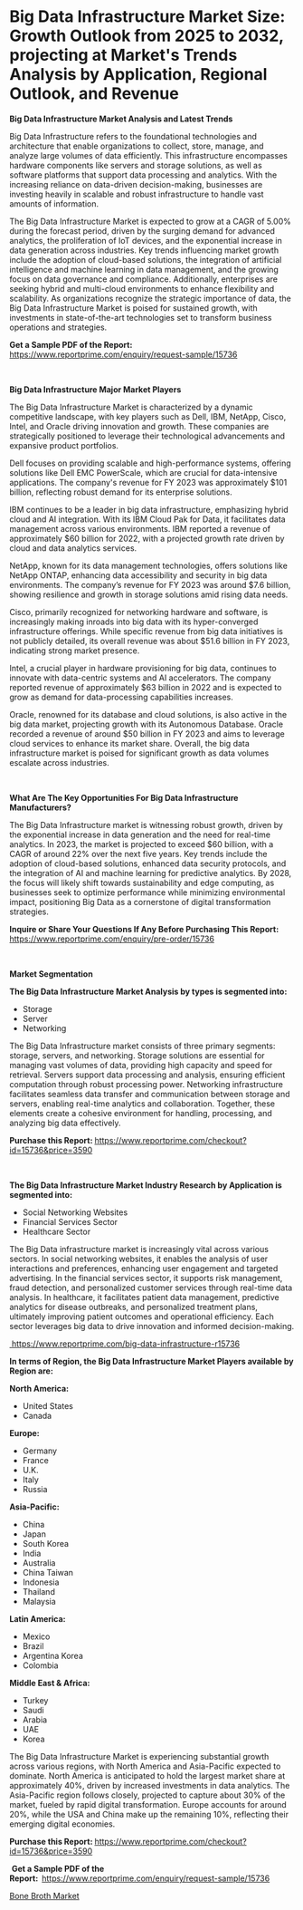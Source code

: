<p><h1>Big Data Infrastructure Market Size: Growth Outlook from 2025 to 2032, projecting at Market's Trends Analysis by Application, Regional Outlook, and Revenue</h1></p><p><strong>Big Data Infrastructure Market Analysis and Latest Trends</strong></p>
<p><p>Big Data Infrastructure refers to the foundational technologies and architecture that enable organizations to collect, store, manage, and analyze large volumes of data efficiently. This infrastructure encompasses hardware components like servers and storage solutions, as well as software platforms that support data processing and analytics. With the increasing reliance on data-driven decision-making, businesses are investing heavily in scalable and robust infrastructure to handle vast amounts of information.</p><p>The Big Data Infrastructure Market is expected to grow at a CAGR of 5.00% during the forecast period, driven by the surging demand for advanced analytics, the proliferation of IoT devices, and the exponential increase in data generation across industries. Key trends influencing market growth include the adoption of cloud-based solutions, the integration of artificial intelligence and machine learning in data management, and the growing focus on data governance and compliance. Additionally, enterprises are seeking hybrid and multi-cloud environments to enhance flexibility and scalability. As organizations recognize the strategic importance of data, the Big Data Infrastructure Market is poised for sustained growth, with investments in state-of-the-art technologies set to transform business operations and strategies.</p></p>
<p><strong>Get a Sample PDF of the Report:&nbsp;</strong> <a href="https://www.reportprime.com/enquiry/request-sample/15736?utm_campaign=3579&utm_medium=2&utm_source=Github&utm_content=ia&utm_term=20032025&utm_id=big-data-infrastructure">https://www.reportprime.com/enquiry/request-sample/15736</a></p>
<p>&nbsp;</p>
<p><strong>Big Data Infrastructure Major Market Players</strong></p>
<p><p>The Big Data Infrastructure Market is characterized by a dynamic competitive landscape, with key players such as Dell, IBM, NetApp, Cisco, Intel, and Oracle driving innovation and growth. These companies are strategically positioned to leverage their technological advancements and expansive product portfolios.</p><p>Dell focuses on providing scalable and high-performance systems, offering solutions like Dell EMC PowerScale, which are crucial for data-intensive applications. The company's revenue for FY 2023 was approximately $101 billion, reflecting robust demand for its enterprise solutions.</p><p>IBM continues to be a leader in big data infrastructure, emphasizing hybrid cloud and AI integration. With its IBM Cloud Pak for Data, it facilitates data management across various environments. IBM reported a revenue of approximately $60 billion for 2022, with a projected growth rate driven by cloud and data analytics services.</p><p>NetApp, known for its data management technologies, offers solutions like NetApp ONTAP, enhancing data accessibility and security in big data environments. The company’s revenue for FY 2023 was around $7.6 billion, showing resilience and growth in storage solutions amid rising data needs.</p><p>Cisco, primarily recognized for networking hardware and software, is increasingly making inroads into big data with its hyper-converged infrastructure offerings. While specific revenue from big data initiatives is not publicly detailed, its overall revenue was about $51.6 billion in FY 2023, indicating strong market presence.</p><p>Intel, a crucial player in hardware provisioning for big data, continues to innovate with data-centric systems and AI accelerators. The company reported revenue of approximately $63 billion in 2022 and is expected to grow as demand for data-processing capabilities increases.</p><p>Oracle, renowned for its database and cloud solutions, is also active in the big data market, projecting growth with its Autonomous Database. Oracle recorded a revenue of around $50 billion in FY 2023 and aims to leverage cloud services to enhance its market share. Overall, the big data infrastructure market is poised for significant growth as data volumes escalate across industries.</p></p>
<p>&nbsp;</p>
<p><strong>What Are The Key Opportunities For Big Data Infrastructure Manufacturers?</strong></p>
<p><p>The Big Data Infrastructure market is witnessing robust growth, driven by the exponential increase in data generation and the need for real-time analytics. In 2023, the market is projected to exceed $60 billion, with a CAGR of around 22% over the next five years. Key trends include the adoption of cloud-based solutions, enhanced data security protocols, and the integration of AI and machine learning for predictive analytics. By 2028, the focus will likely shift towards sustainability and edge computing, as businesses seek to optimize performance while minimizing environmental impact, positioning Big Data as a cornerstone of digital transformation strategies.</p></p>
<p><strong>Inquire or Share Your Questions If Any Before Purchasing This Report:</strong> <a href="https://www.reportprime.com/enquiry/pre-order/15736?utm_campaign=3579&utm_medium=2&utm_source=Github&utm_content=ia&utm_term=20032025&utm_id=big-data-infrastructure">https://www.reportprime.com/enquiry/pre-order/15736</a></p>
<p>&nbsp;</p>
<p><strong>Market Segmentation</strong></p>
<p><strong>The Big Data Infrastructure Market Analysis by types is segmented into:</strong></p>
<p><ul><li>Storage</li><li>Server</li><li>Networking</li></ul></p>
<p><p>The Big Data Infrastructure market consists of three primary segments: storage, servers, and networking. Storage solutions are essential for managing vast volumes of data, providing high capacity and speed for retrieval. Servers support data processing and analysis, ensuring efficient computation through robust processing power. Networking infrastructure facilitates seamless data transfer and communication between storage and servers, enabling real-time analytics and collaboration. Together, these elements create a cohesive environment for handling, processing, and analyzing big data effectively.</p></p>
<p><strong>Purchase this Report:&nbsp;</strong><a href="https://www.reportprime.com/checkout?id=15736&price=3590&utm_campaign=3579&utm_medium=2&utm_source=Github&utm_content=ia&utm_term=20032025&utm_id=big-data-infrastructure">https://www.reportprime.com/checkout?id=15736&price=3590</a></p>
<p>&nbsp;</p>
<p><strong>The Big Data Infrastructure Market Industry Research by Application is segmented into:</strong></p>
<p><ul><li>Social Networking Websites</li><li>Financial Services Sector</li><li>Healthcare Sector</li></ul></p>
<p><p>The Big Data infrastructure market is increasingly vital across various sectors. In social networking websites, it enables the analysis of user interactions and preferences, enhancing user engagement and targeted advertising. In the financial services sector, it supports risk management, fraud detection, and personalized customer services through real-time data analysis. In healthcare, it facilitates patient data management, predictive analytics for disease outbreaks, and personalized treatment plans, ultimately improving patient outcomes and operational efficiency. Each sector leverages big data to drive innovation and informed decision-making.</p></p>
<p><a href="https://www.reportprime.com/big-data-infrastructure-r15736?utm_campaign=3579&utm_medium=2&utm_source=Github&utm_content=ia&utm_term=20032025&utm_id=big-data-infrastructure">&nbsp;https://www.reportprime.com/big-data-infrastructure-r15736</a></p>
<p><strong>In terms of Region, the Big Data Infrastructure Market Players available by Region are:</strong></p>
<p>
    <p> <strong> North America: </strong>
        <ul>
            <li>United States</li>
            <li>Canada</li>
        </ul>
        </p> 
    <p> <strong> Europe: </strong>
        <ul>
            <li>Germany</li>
            <li>France</li>
            <li>U.K.</li>
            <li>Italy</li>
            <li>Russia</li>
        </ul>
        </p> 
    <p> <strong> Asia-Pacific: </strong>
        <ul>
            <li>China</li>
            <li>Japan</li>
            <li>South Korea</li>
            <li>India</li>
            <li>Australia</li>
            <li>China Taiwan</li>
            <li>Indonesia</li>
            <li>Thailand</li>
            <li>Malaysia</li>
        </ul>
        </p> 
    <p> <strong> Latin America: </strong>
        <ul>
            <li>Mexico</li>
            <li>Brazil</li>
            <li>Argentina Korea</li>
            <li>Colombia</li>
        </ul>
        </p> 
    <p> <strong> Middle East & Africa: </strong>
        <ul>
            <li>Turkey</li>
            <li>Saudi</li>
            <li>Arabia</li>
            <li>UAE</li>
            <li>Korea</li>
        </ul>
    </p>
    </p>
<p><p>The Big Data Infrastructure Market is experiencing substantial growth across various regions, with North America and Asia-Pacific expected to dominate. North America is anticipated to hold the largest market share at approximately 40%, driven by increased investments in data analytics. The Asia-Pacific region follows closely, projected to capture about 30% of the market, fueled by rapid digital transformation. Europe accounts for around 20%, while the USA and China make up the remaining 10%, reflecting their emerging digital economies.</p></p>
<p><strong>Purchase this Report: </strong><a href="https://www.reportprime.com/checkout?id=15736&price=3590&utm_campaign=3579&utm_medium=2&utm_source=Github&utm_content=ia&utm_term=20032025&utm_id=big-data-infrastructure">https://www.reportprime.com/checkout?id=15736&price=3590</a></p>
<p>&nbsp;<strong>Get a Sample PDF of the Report:&nbsp;&nbsp;</strong><a href="https://www.reportprime.com/enquiry/request-sample/15736?utm_campaign=3579&utm_medium=2&utm_source=Github&utm_content=ia&utm_term=20032025&utm_id=big-data-infrastructure">https://www.reportprime.com/enquiry/request-sample/15736</a></p>
<p><strong></strong></p>
<p><p><a href="https://github.com/aslinalirey9/Market-Research-Report-List-1/blob/main/bone-broth-market.md?utm_campaign=3579&utm_medium=2&utm_source=Github&utm_content=ia&utm_term=20032025&utm_id=big-data-infrastructure">Bone Broth Market</a></p></p>